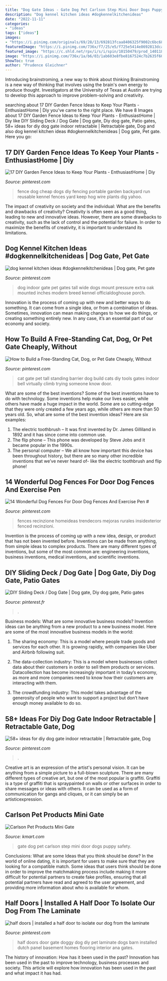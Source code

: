 ```yaml
---
title: "Dog Gate Ideas - Gate Dog Pet Carlson Step Mini Door Dogs Puppy Safety"
description: "Dog kennel kitchen ideas #dogkennelkitchenideas"
date: "2022-11-11"
categories:
- "ideas"
tags: ["ideas"]
images:
- "https://i.pinimg.com/originals/69/28/13/692813fcaa8406325f9002c6bc68cb2c.jpg"
featuredImage: "https://i.pinimg.com/736x/f7/25/e5/f725e5414e8692813dca3b2005ea16bb.jpg"
featured_image: "https://c.shld.net/rpx/i/s/i/spin/10150479/prod_1401185912??hei=64&amp;wid=64&amp;qlt=50"
image: "https://i.pinimg.com/736x/1a/b6/03/1ab603e8fbe8167524c7b2635f607459.jpg"
ShowToc: true
author: "Prudence Gleichner"
---
```



Introducing brainstroming, a new way to think about thinking
Brainstroming is a new way of thinking that involves using the brain's own energy to produce thought. Investigators at the University of Texas at Austin are trying to develop this approach to improve problem-solving and creativity.

	

		
searching about 17 DIY Garden Fence Ideas to Keep Your Plants - EnthusiastHome | Diy you've came to the right place. We have 8 Images about 17 DIY Garden Fence Ideas to Keep Your Plants - EnthusiastHome | Diy like DIY Sliding Deck / Dog Gate | Dog gate, Diy dog gate, Patio gates, 58+ ideas for diy dog gate indoor retractable | Retractable gate, Dog and also dog kennel kitchen ideas #dogkennelkitchenideas | Dog gate, Pet gate. Here you go:
		
    
## 17 DIY Garden Fence Ideas To Keep Your Plants - EnthusiastHome | Diy

<img loading=lazy src="https://i.pinimg.com/736x/c0/86/20/c08620fe2dcb23f5678dad4d663c56e4.jpg" onerror="this.onerror=null;this.src='https://tse1.mm.bing.net/th?id=OIP.kXt34bSqIT_0CruGRu7FDgHaLH&amp;pid=15.1';" alt="17 DIY Garden Fence Ideas to Keep Your Plants - EnthusiastHome | Diy">

_Source: pinterest.com_

>fence dog cheap dogs diy fencing portable garden backyard run reusable kennel fences yard keep hog wire plants dig yahoo. 

	

The impact of creativity on society and the individual: What are the benefits and drawbacks of creativity?
Creativity is often seen as a good thing, leading to new and innovative ideas. However, there are some drawbacks to creativity, such as the lack of control and the potential for failure. In order to maximize the benefits of creativity, it is important to understand its limitations.

    
## Dog Kennel Kitchen Ideas #dogkennelkitchenideas | Dog Gate, Pet Gate

<img loading=lazy src="https://i.pinimg.com/736x/6f/f3/23/6ff323141a6161f2cb67718b3b33a0d7.jpg" onerror="this.onerror=null;this.src='https://tse3.mm.bing.net/th?id=OIP.eYkVnP2w6qqEyJ6_BrnWdAHaHa&amp;pid=15.1';" alt="dog kennel kitchen ideas #dogkennelkitchenideas | Dog gate, Pet gate">

_Source: pinterest.com_

>dog indoor gate pet gates tall wide dogs mount pressure extra oak mounted inches modern breed kennel officialdoghouse porch. 

	

Innovation is the process of coming up with new and better ways to do something. It can come from a single idea, or from a combination of ideas. Sometimes, innovation can mean making changes to how we do things, or creating something entirely new. In any case, it’s an essential part of our economy and society.

    
## How To Build A Free-Standing Cat, Dog, Or Pet Gate Cheaply, Without

<img loading=lazy src="https://i.pinimg.com/originals/69/28/13/692813fcaa8406325f9002c6bc68cb2c.jpg" onerror="this.onerror=null;this.src='https://tse3.mm.bing.net/th?id=OIP.jaz5nTrwDLY5BU1b4wDDCQHaJ3&amp;pid=15.1';" alt="How to Build a Free-Standing Cat, Dog, or Pet Gate Cheaply, Without">

_Source: pinterest.com_

>cat gate pet tall standing barrier dog build cats diy tools gates indoor bell virtually climb trying someone know door. 

	

What are some of the best inventions?
Some of the best inventions have to do with technology. Some inventions help make our lives easier, while others have made a huge impact in the world. Some are so cutting-edge that they were only created a few years ago, while others are more than 50 years old. So, what are some of the best invention ideas? Here are six examples: 
1) The electric toothbrush – It was first invented by Dr. James Gilliland in 1892 and it has since come into common use.
2) The flip phone – This phone was developed by Steve Jobs and it became popular in the 1990s.
3) The personal computer – We all know how important this device has been throughout history, but there are so many other incredible inventions that we’ve never heard of- like the electric toothbrush and flip phone!

    
## 14 Wonderful Dog Fences For Door Dog Fences And Exercise Pen #

<img loading=lazy src="https://i.pinimg.com/736x/5e/80/75/5e80756097615ef07cafe98d0084e21f.jpg" onerror="this.onerror=null;this.src='https://tse1.mm.bing.net/th?id=OIP.Yk9PORmvoxo83VBk8y_2pwHaFj&amp;pid=15.1';" alt="14 Wonderful Dog Fences For Door Dog Fences And Exercise Pen #">

_Source: pinterest.com_

>fences recinzione homeideas trendecors mejoras rurales insidexterior fenced recinzioni. 

	

Invention is the process of coming up with a new idea, design, or product that has not been invented before. Inventions can be made from anything, from simple ideas to complex products. There are many different types of inventions, but some of the most common are: engineering inventions, business inventions, medical inventions, and scientific inventions.

    
## DIY Sliding Deck / Dog Gate | Dog Gate, Diy Dog Gate, Patio Gates

<img loading=lazy src="https://i.pinimg.com/736x/f7/25/e5/f725e5414e8692813dca3b2005ea16bb.jpg" onerror="this.onerror=null;this.src='https://tse3.mm.bing.net/th?id=OIP.D6lGBB8CaDEX6fb0bNO7jwHaEO&amp;pid=15.1';" alt="DIY Sliding Deck / Dog Gate | Dog gate, Diy dog gate, Patio gates">

_Source: pinterest.fr_

>. 

	

Business models: What are some innovative business models?
Invention ideas can be anything from a new product to a new business model. Here are some of the most innovative business models in the world:
1. The sharing economy: This is a model where people trade goods and services for each other. It is growing rapidly, with companies like Uber and Airbnb following suit.

2. The data-collection industry: This is a model where businesses collect data about their customers in order to sell them products or services. Datacollection has become increasingly important in today’s economy, as more and more companies need to know how their customers are interacting with them.

3. The crowdfunding industry: This model takes advantage of the generosity of people who want to support a project but don’t have enough money available to do so.

    
## 58+ Ideas For Diy Dog Gate Indoor Retractable | Retractable Gate, Dog

<img loading=lazy src="https://i.pinimg.com/736x/1a/b6/03/1ab603e8fbe8167524c7b2635f607459.jpg" onerror="this.onerror=null;this.src='https://tse1.mm.bing.net/th?id=OIP.PRVGHx2rVBgaZjNjLoSJZwAAAA&amp;pid=15.1';" alt="58+ ideas for diy dog gate indoor retractable | Retractable gate, Dog">

_Source: pinterest.com_

>. 

	

Creative art is an expression of the artist's personal vision. It can be anything from a simple picture to a full-blown sculpture. There are many different types of creative art, but one of the most popular is graffiti. Graffiti is a type of graffiti that is spraypainted on walls or other surfaces in order to share messages or ideas with others. It can be used as a form of communication for gangs and cliques, or it can simply be an artisticexpression.

    
## Carlson Pet Products Mini Gate

<img loading=lazy src="https://c.shld.net/rpx/i/s/i/spin/10150479/prod_1401185912??hei=64&amp;wid=64&amp;qlt=50" onerror="this.onerror=null;this.src='https://tse3.mm.bing.net/th?id=OIP.dZAdGx0GK1qiQAU-sg8YJwHaE6&amp;pid=15.1';" alt="Carlson Pet Products Mini Gate">

_Source: kmart.com_

>gate dog pet carlson step mini door dogs puppy safety. 

	

Conclusions: What are some Ideas that you think should be done?
In the world of online dating, it is important for users to make sure that they are looking for a compatible match. Some ideas that users think should be done in order to improve the matchmaking process include making it more difficult for potential partners to create fake profiles, ensuring that all potential partners have read and agreed to the user agreement, and providing more information about who is available for whom.

    
## Half Doors | Installed A Half Door To Isolate Our Dog From The Laminate

<img loading=lazy src="https://i.pinimg.com/736x/7e/86/4d/7e864d582ed6782834ee318511cb1c70--half-doors-the-doors.jpg?b=t" onerror="this.onerror=null;this.src='https://tse3.mm.bing.net/th?id=OIP.0GEKG5ljDCQplg_AjJf8pAHaFj&amp;pid=15.1';" alt="half doors | installed a half door to isolate our dog from the laminate">

_Source: pinterest.com_

>half doors door gate doggy dog diy pet laminate dogs barn installed dutch panel basement homes flooring interior ana gates. 

	

The history of innovation: How has it been used in the past?
Innovation has been used in the past to improve technology, business processes and society. This article will explore how innovation has been used in the past and what impact it has had.

